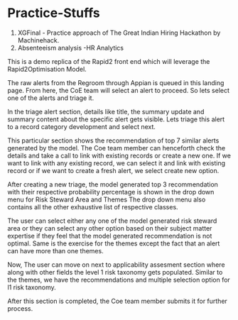 # Practice-Stuffs

1. XGFinal - Practice approach of The Great Indian Hiring Hackathon by Machinehack.
2. Absenteeism analysis -HR Analytics


This is a demo replica of the Rapid2 front end which will leverage the Rapid2Optimisation Model. 

The raw alerts from the Regroom through Appian is queued in this landing page. From here, the CoE team will select an alert to proceed. 
So lets select one of the alerts and triage it.

In the triage alert section, details like title, the summary update and summary content about the specific alert gets visible. Lets triage this alert to a record category development and select next.

This particular section shows the recommendation of top 7 similar alerts generated by the model. The Coe team member can henceforth check the details and take a call to link with existing records or create a new one. If we want to link with any existing record, we can select it and link with existing record or if we want to create a fresh alert, we select create new option.

After creating a new triage, the model generated top 3 recommendation with their respective probability percentage is shown in the drop down menu for Risk Steward Area and Themes
The drop down menu also contains all the other exhaustive list of respective classes.

The user can select either any one of the model generated risk steward area or they can select any other option based on their subject matter expertise if they feel that the model generated recommendation is not optimal.
Same is the exercise for the themes except the fact that an alert can have more than one themes.

Now, The user can move on next to applicability assesment section where along with other fields the level 1 risk taxonomy gets populated. Similar to the themes, we have the recommendations and multiple selection option for l1 risk taxonomy.

After this section is completed, the Coe team member submits it for further process.
